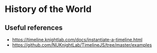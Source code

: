 # History of the World

## Useful references
* https://timeline.knightlab.com/docs/instantiate-a-timeline.html
* https://github.com/NUKnightLab/TimelineJS/tree/master/examples
